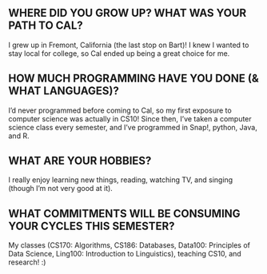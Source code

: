 ## WHERE DID YOU GROW UP? WHAT WAS YOUR PATH TO CAL?

I grew up in Fremont, California (the last stop on Bart)! I knew I wanted to stay local for college, so Cal ended up being a great choice for me.

## HOW MUCH PROGRAMMING HAVE YOU DONE (& WHAT LANGUAGES)?

I’d never programmed before coming to Cal, so my first exposure to computer science was actually in CS10! Since then, I’ve taken a computer science class every semester, and I’ve programmed in Snap!, python, Java, and R.

## WHAT ARE YOUR HOBBIES?

I really enjoy learning new things, reading, watching TV, and singing (though I’m not very good at it).

## WHAT COMMITMENTS WILL BE CONSUMING YOUR CYCLES THIS SEMESTER?
My classes (CS170: Algorithms, CS186: Databases, Data100: Principles of Data Science, Ling100: Introduction to Linguistics), teaching CS10, and research! :) 
